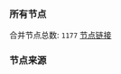 ### 所有节点
合并节点总数: `1177`
[节点链接](https://raw.githubusercontent.com/rzhy1/11/master/sub/sub_merge_base64.txt)

### 节点来源

